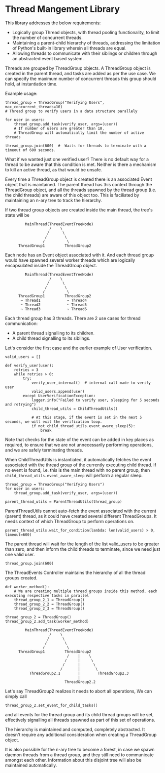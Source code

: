 
# Thread Mangement Library

This library addresses the below requirements:

- Logically group Thread objects, with thread pooling functionality, to limit the number of concurrent threads.
- Maintaining a parent-child hierarchy of threads, addressing the limitation of Python's built-in library wherein all threads are equal.
- Allowing threads to communicate with their siblings or children through an abstracted event based system.


Threads are grouped by ThreadGroup objects. A ThreadGroup object is created in the parent thread, and tasks are added as per the use case. We can specify the maximum number of concurrent threads this group should hold, at instantiation time.

Example usage:

```
thread_group = ThreadGroup("Verifying Users", max_concurrent_threads=10)  
# Thread group to verify users in a data structure parallely

for user in users:
    thread_group.add_task(verify_user, args=(user))
    # If number of users are greater than 10, 
    # ThreadGroup will automatically limit the number of active threads

thread_group.join(600)  #  Waits for threads to terminate with a timeout of 600 seconds.
```

What if we wanted just one verified user? There is no default way for a thread to be aware that this condition is met. Neither is there a mechanism to kill an active thread, as that would be unsafe.

Every time a ThreadGroup object is created there is an associated Event object that is maintained. The parent thread has this context through the ThreadGroup object, and all the threads spawned by the thread group (i.e. the child threads) are aware of this object too. This is faciliated by maintaining an n-ary tree to track the hierarchy.

If two thread group objects are created inside the main thread, the tree's state will be

```
         MainThread(ThreadEventTreeNode)
                    /    \
                   /      \
                  /        \
                 /          \
      ThreadGroup1         ThreadGroup2
```

Each node has an Event object associated with it. And each thread group would have spawned several worker threads which are logically encapsulated inside the ThreadGroup object.

```
         MainThread(ThreadEventTreeNode)
                    /    \
                   /      \
                  /        \
                 /          \
      ThreadGroup1         ThreadGroup2
       ~ Thread1            ~ Thread4
       ~ Thread2            ~ Thread5
       ~ Thread3            ~ Thread6
```

Each thread group has 3 threads.
There are 2 use cases for thread communication:
- A parent thread signalling to its children.
- A child thread signalling to its siblings.

Let's consider the first case and the earlier example of User verification.

```
valid_users = []

def verify_user(user):
    retries = 3
    while retries > 0:
        try:
            verify_user_internal()  # internal call made to verify user
            valid_users.append(user)
        except UserVerificationException:
            logger.info("Failed to verify user, sleeping for 5 seconds and retrying")
            child_thread_utils = ChildThreadUtils()

            # At this stage, if the event is set in the next 5 seconds, we will exit the verification loop.
            if not child_thread_utils.event_aware_sleep(5):  
                break
```

Note that checks for the state of the event can be added in key places as required, to ensure that we are not unnecessarily performing operations, and we are safely terminating threads.

When ChildThreadUtils is instantiated, it automatically fetches the event associated with the thread group of the currently executing child thread. If no event is found, i.e. this is 
the main thread with no parent group, then `child_thread_utils.event_aware_sleep` will perform a regular sleep.

```
thread_group = ThreadGroup("Verifying Users")
for user in users:
    thread_group.add_task(verify_user, args=(user))

parent_thread_utils = ParentThreadUtils(thread_group)
```
ParentThreadUtils cannot auto-fetch the event associated with the current (parent) thread, as it could have created several different ThreadGroups. It needs context of which ThreadGroup to perform operations on.
```
parent_thread_utils.wait_for_condition(lambda: len(valid_users) > 0, timeout=600)
```
The parent thread will wait for the length of the list valid_users to be greater than zero, and then inform the child threads to terminate, since we need just one valid user. 
```
thread_group.join(600)
```

The ThreadEvents Controller maintains the hierarchy of all the thread groups created.

```
def worker_method():
    # We are creating multiple thread groups inside this method, each executing respective tasks in parallel
    thread_group_2_1 = ThreadGroup()
    thread_group_2_2 = ThreadGroup()
    thread_group_2_3 = ThreadGroup()

thread_group_2 = ThreadGroup()
thread_group_2.add_task(worker_method)
```

```
         MainThread(ThreadEventTreeNode)
                    /    \
                   /      \
                  /        \
                 /          \
      ThreadGroup1         ThreadGroup2
                            /    |    \
                           /     |     \
                          /      |      \
                         /       |       \
           ThreadGroup2.1        |        ThreadGroup2.3
                                 |
                           ThreadGroup2.2
```

Let's say ThreadGroup2 realizes it needs to abort all operations,
We can simply call
```
thread_group_2.set_event_for_child_tasks()
```
and all events for the thread group and its child thread groups will be set, effectively signalling all threads spawned as part of this set of operations.

The hierarchy is maintained and computed, completely abstracted. It doesn't require any additional consideration when creating a ThreadGroup object.

It is also possible for the n-ary tree to become a forest, in case we spawn daemon threads from a thread group, and they still need to communicate amongst each other. Information about this disjoint tree will also be maintained automatically.

